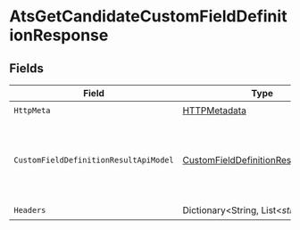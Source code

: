 # AtsGetCandidateCustomFieldDefinitionResponse


## Fields

| Field                                                                                                 | Type                                                                                                  | Required                                                                                              | Description                                                                                           |
| ----------------------------------------------------------------------------------------------------- | ----------------------------------------------------------------------------------------------------- | ----------------------------------------------------------------------------------------------------- | ----------------------------------------------------------------------------------------------------- |
| `HttpMeta`                                                                                            | [HTTPMetadata](../../Models/Components/HTTPMetadata.md)                                               | :heavy_check_mark:                                                                                    | N/A                                                                                                   |
| `CustomFieldDefinitionResultApiModel`                                                                 | [CustomFieldDefinitionResultApiModel](../../Models/Components/CustomFieldDefinitionResultApiModel.md) | :heavy_minus_sign:                                                                                    | The candidate custom field definition was retrieved.                                                  |
| `Headers`                                                                                             | Dictionary<String, List<*string*>>                                                                    | :heavy_check_mark:                                                                                    | N/A                                                                                                   |